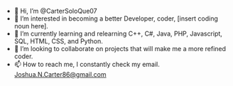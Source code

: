 - 👋 Hi, I’m @CarterSoloQue07
- 👀 I’m interested in becoming a better Developer, coder, [insert coding noun here]. 
- 🌱 I’m currently learning and relearning C++, C#, Java, PHP, Javascript, SQL, HTML, CSS, and Python. 
- 💞️ I’m looking to collaborate on projects that will make me a more refined coder. 
- 📫 How to reach me, I constantly check my email. Joshua.N.Carter86@gmail.com

<!---
CarterSoloQue07/CarterSoloQue07 is a ✨ special ✨ repository because its `README.md` (this file) appears on your GitHub profile.
You can click the Preview link to take a look at your changes.
--->
